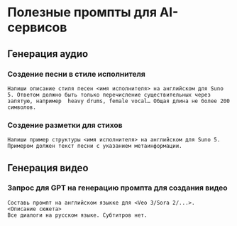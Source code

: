 # Полезные промпты для AI-сервисов

## Генерация аудио

### Создение песни в стиле исполнителя
```
Напиши описание стиля песен <имя исполнителя> на английском для Suno 5. Ответом должно быть только перечисление существительных через запятую, например  heavy drums, female vocal… Общая длина не более 200 символов.
```

### Создение разметки для стихов
```
Напиши пример структуры <имя исполнителя> на английском для Suno 5. Примером должен текст песни с указанием метаинформации.
```

## Генерация видео

### Запрос для GPT на генерацию промпта для создания видео
```
Составь промпт на английском языкке для <Veo 3/Sora 2/...>.
<Описание сюжета>
Все диалоги на русском языке. Субтитров нет.
```
